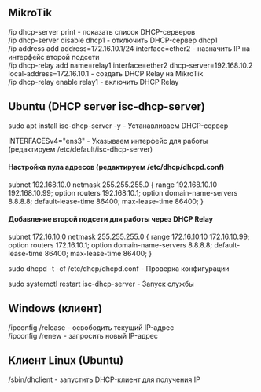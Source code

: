 ## MikroTik

/ip dhcp-server print - показать список DHCP-серверов  
/ip dhcp-server disable dhcp1 - отключить DHCP-сервер dhcp1  
/ip address add address=172.16.10.1/24 interface=ether2 - назначить IP на интерфейс второй подсети  
/ip dhcp-relay add name=relay1 interface=ether2 dhcp-server=192.168.10.2 local-address=172.16.10.1 - создать DHCP Relay на MikroTik  
/ip dhcp-relay enable relay1 - включить DHCP Relay  

## Ubuntu (DHCP server isc-dhcp-server)

sudo apt install isc-dhcp-server -y - Устанавливаем DHCP-сервер

INTERFACESv4="ens3" - Указываем интерфейс для работы (редактируем /etc/default/isc-dhcp-server)

#### Настройка пула адресов (редактируем /etc/dhcp/dhcpd.conf)
subnet 192.168.10.0 netmask 255.255.255.0 {
    range 192.168.10.10 192.168.10.99;
    option routers 192.168.10.1;
    option domain-name-servers 8.8.8.8;
    default-lease-time 86400;
    max-lease-time 86400;
}

#### Добавление второй подсети для работы через DHCP Relay
subnet 172.16.10.0 netmask 255.255.255.0 {
    range 172.16.10.10 172.16.10.99;
    option routers 172.16.10.1;
    option domain-name-servers 8.8.8.8;
    default-lease-time 86400;
    max-lease-time 86400;
}

sudo dhcpd -t -cf /etc/dhcp/dhcpd.conf - Проверка конфигурации

sudo systemctl restart isc-dhcp-server - Запуск службы

## Windows (клиент)

/ipconfig /release - освободить текущий IP-адрес  
/ipconfig /renew - запросить новый IP-адрес  

## Клиент Linux (Ubuntu)

/sbin/dhclient - запустить DHCP-клиент для получения IP  

